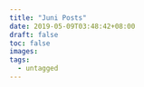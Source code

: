 ```yaml
---
title: "Juni Posts"
date: 2019-05-09T03:48:42+08:00
draft: false
toc: false
images:
tags:
  - untagged
---
```


